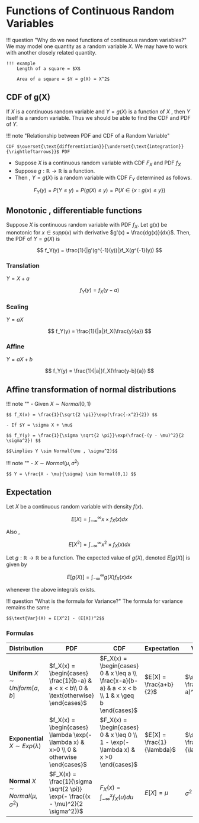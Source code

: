 ##
# Functions of Continuous Random Variables 

!!! question "Why do we need functions of continuous random variables?"
    We may model one quantity as a random variable $X$. We may have to work with 
    another closely related quantity.
    
    !!! example 
        Length of a square = $X$

        Area of a square = $Y = g(X) = X^2$

## CDF of g(X)
If $X$ is a continuous random variable and $Y=g(X)$ is a function of $X$ , then $Y$ itself is 
a random variable. Thus we should be able to find the CDF and PDF of $Y$.

!!! note "Relationship between PDF and CDF of a Random Variable"
    <!-- CDF $\xrightleftharpoons[\text{integration}]{\text{differentiation}}$ PDF -->


    CDF $\overset{\text{differentiation}}{\underset{\text{integration}}{\rightleftarrows}}$ PDF


- Suppose $X$ is a continuous random variable with CDF $F_X$ and PDF $f_X$
- Suppose $g : \mathbb{R} \to \mathbb{R}$ is a function.
- Then , $Y = g(X)$ is a random variable with CDF $F_Y$ determined as follows.

$$ F_Y(y) = P(Y \leq y) = P(g(X) \leq y) = P(X \in \{x:g(x) \leq y\}) $$

## Monotonic , differentiable functions 
Suppose $X$ is continuous random variable with PDF $f_X$.
Let g(x) be monotonic for $x \in supp(x)$ with derivative $g'(x) = \frac{dg(x)}{dx}$. Then, the PDF of $Y = g(X)$ is 

$$ f_Y(y) = \frac{1}{|g'(g^{-1}(y))|}f_X(g^{-1}(y)) $$

### Translation 
$Y = X + a$

$$ f_Y(y) = f_X(y-a) $$

### Scaling 
$Y = aX$

$$ f_Y(y) = \frac{1}{|a|}f_X(\frac{y}{a}) $$

### Affine
$Y = aX + b$

$$ f_Y(y) = \frac{1}{|a|}f_X(\frac{y-b}{a}) $$

## Affine transformation of normal distributions 
!!! note ""
    - Given $X \sim Normal(0,1)$

    $$ f_X(x) = \frac{1}{\sqrt{2 \pi}}\exp(\frac{-x^2}{2}) $$

    - If $Y = \sigma X + \mu$

    $$ f_Y(y) = \frac{1}{\sigma \sqrt{2 \pi}}\exp(\frac{-(y - \mu)^2}{2 \sigma^2}) $$

    $$\implies Y \sim Normal(\mu , \sigma^2)$$

!!! note ""
    - $X \sim Normal(\mu , \sigma^2)$

    $$ Y = \frac{X - \mu}{\sigma} \sim Normal(0,1) $$

## Expectation 
Let $X$ be a continuous random variable with density $f(x)$. 

$$E[X] = \int^{\infty}_{- \infty} x \times f_X(x)dx$$

Also ,

$$E[X^2] = \int^{\infty}_{- \infty} x^2 \times f_X(x)dx$$

Let $g : \mathbb{R} \to \mathbb{R}$ be a function. The expected value of $g(X)$, denoted $E[g(X)]$ is given by 

$$ E[g(X)] = \int^{\infty}_{ - \infty} g(X)f_X(x)dx $$

whenever the above integrals exists.

!!! question "What is the formula for Variance?"
    The formula for variance remains the same

    $$\text{Var}(X) = E[X^2] - (E[X])^2$$

### Formulas 
| Distribution                                      | PDF                                                                                   | CDF                                                                                              | Expectation                | Variance                         |
|---------------------------------------------------|---------------------------------------------------------------------------------------|--------------------------------------------------------------------------------------------------|----------------------------|----------------------------------|
| **Uniform**       $X \sim Uniform[a,b]$           | $f_X(x) = \begin{cases} \frac{1}{b-a} & a < x < b\\ 0 & \text{otherwise} \end{cases}$ | $F_X(x) = \begin{cases} 0 & x \leq a \\ \frac{x-a}{b-a} & a < x < b \\ 1 & x \geq b \end{cases}$ | $E[X] = \frac{a+b}{2}$     | $\sigma^2 = \frac{(b-a)^2}{2}$   |
| **Exponential**   $X \sim Exp(\lambda)$           | $f_X(x) = \begin{cases} \lambda \exp(-\lambda x) & x>0 \\ 0 & otherwise \end{cases}$  | $F_X(x) = \begin{cases} 0 & x \leq 0 \\ 1 - \exp(-\lambda x) & x >0 \end{cases}$                 | $E[X] = \frac{1}{\lambda}$ | $\sigma^2 = \frac{1}{\lambda^2}$ |
| **Normal**        $X \sim Normal(\mu , \sigma^2)$ | $F_X(x) = \frac{1}{\sigma \sqrt{2 \pi}} \exp(- \frac{(x - \mu)^2}{2 \sigma^2})$       | $F_X(x) = \int^{x}_{- \infty} f_X(u)du$                                                          | $E[X] = \mu$               | $\sigma^2$                       |



